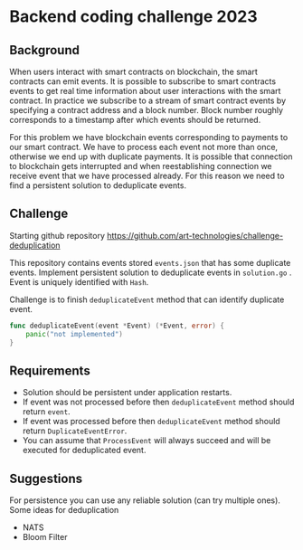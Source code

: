 # Backend coding challenge 2023

## Background

When users interact with smart contracts on blockchain, the smart contracts can emit events. It is possible to subscribe to smart contracts events to get real time information about user interactions with the smart contract. In practice we subscribe to a stream of smart contract events by specifying a contract address and a block number. Block number roughly corresponds to a timestamp after which events should be returned.

For this problem we have blockchain events corresponding to payments to our smart contract. We have to process each event not more than once, otherwise we end up with duplicate payments. It is possible that connection to blockchain gets interrupted and when reestablishing connection we receive event that we have processed already. For this reason we need to find a persistent solution to deduplicate events.

## Challenge

Starting github repository <https://github.com/art-technologies/challenge-deduplication>

This repository contains events stored `events.json` that has some duplicate events. Implement persistent solution to deduplicate events in `solution.go` . Event is uniquely identified with `Hash`.

Challenge is to finish `deduplicateEvent` method that can identify duplicate event.

```go
func deduplicateEvent(event *Event) (*Event, error) {
    panic("not implemented")
}
```

## Requirements

- Solution should be persistent under application restarts.
- If event was not processed before then `deduplicateEvent` method should return `event`.
- If event was processed before then `deduplicateEvent` method should return `DuplicateEventError`.
- You can assume that `ProcessEvent` will always succeed and will be executed for deduplicated event.

## Suggestions

For persistence you can use any reliable solution (can try multiple ones). Some ideas for deduplication

- NATS
- Bloom Filter
